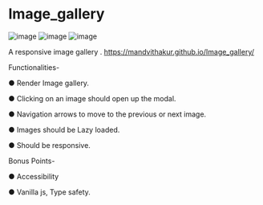 # Image_gallery
![image](https://github.com/mandvithakur/Image_gallery/assets/144812555/b2dc5654-7e67-4d8b-8fe3-854f44b6bd44)
![image](https://github.com/mandvithakur/Image_gallery/assets/144812555/6531722e-102a-4b2a-b002-f8bfd0959ee9)
![image](https://github.com/mandvithakur/Image_gallery/assets/144812555/e763bb62-017f-48d0-afdf-1b947549453d)

A responsive image gallery .  https://mandvithakur.github.io/Image_gallery/

Functionalities-

● Render Image gallery.

● Clicking on an image should open up the modal.

● Navigation arrows to move to the previous or next image.

● Images should be Lazy loaded.

● Should be responsive.

Bonus Points-

● Accessibility

● Vanilla js, Type safety.
